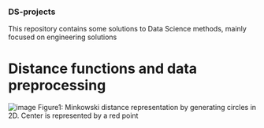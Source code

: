 ### DS-projects
This repository contains some solutions to Data Science methods, mainly focused on engineering solutions

# Distance functions and data preprocessing

![image](https://github.com/Rgzsat/DS-projects/assets/87973999/6ea7a4c2-0ad1-4f64-a4d5-3220d1860bb2)
 Figure1: Minkowski distance representation by generating circles in 2D. Center is represented by a red point

